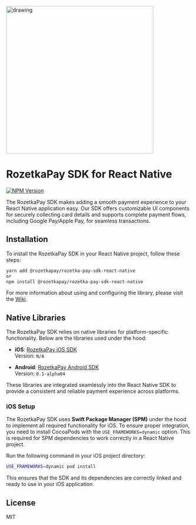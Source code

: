 <img src="https://github.com/user-attachments/assets/6319f2c7-bdc8-4381-b866-5609bacc6e6c" alt="drawing" width="400"/>

# RozetkaPay SDK for React Native

[![NPM Version](https://img.shields.io/npm/v/%40rozetkapay%2Frozetka-pay-sdk-react-native)](https://www.npmjs.com/package/@rozetkapay/rozetka-pay-sdk-react-native)

The RozetkaPay SDK makes adding a smooth payment experience to your React Native application easy. Our SDK offers customizable UI components for securely collecting card details and supports complete payment flows, including Google Pay/Apple Pay, for seamless transactions.

## Installation

To install the RozetkaPay SDK in your React Native project, follow these steps:

```bash
yarn add @rozetkapay/rozetka-pay-sdk-react-native
or
npm install @rozetkapay/rozetka-pay-sdk-react-native
```

For more information about using and configuring the library, please visit the [Wiki](https://github.com/rozetkapay/react-native-sdk/wiki).

## Native Libraries

The RozetkaPay SDK relies on native libraries for platform-specific functionality. Below are the libraries used under the hood:

- **iOS**: [RozetkaPay iOS SDK](https://github.com/rozetkapay/ios-sdk)  
  Version: `N/A`

- **Android**: [RozetkaPay Android SDK](https://github.com/rozetkapay/android-sdk)  
  Version: `0.1-alpha04`

These libraries are integrated seamlessly into the React Native SDK to provide a consistent and reliable payment experience across platforms.

### iOS Setup

The RozetkaPay SDK uses **Swift Package Manager (SPM)** under the hood to implement all required functionality for iOS. To ensure proper integration, you need to install CocoaPods with the `USE_FRAMEWORKS=dynamic` option. This is required for SPM dependencies to work correctly in a React Native project.

Run the following command in your iOS project directory:

```bash
USE_FRAMEWORKS=dynamic pod install
```

This ensures that the SDK and its dependencies are correctly linked and ready to use in your iOS application.


## License

MIT
